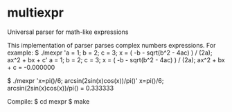 # multiexpr
Universal parser for math-like expressions

This implementation of parser parses complex numbers expressions.
For example:
  $ ./mexpr 'a = 1; b = 2; c = 3; x = ( -b - sqrt(b^2 - 4ac) ) / (2a); ax^2 + bx + c'
  a = 1; b = 2; c = 3; x = ( -b - sqrt(b^2 - 4ac) ) / (2a); ax^2 + bx + c = -0.000000

  $ ./mexpr 'x=pi()/6; arcsin(2sin(x)cos(x))/pi()'
  x=pi()/6; arcsin(2sin(x)cos(x))/pi() = 0.333333
  
Compile:
  $ cd mexpr
  $ make
